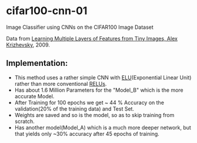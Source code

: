 # cifar100-cnn-01
Image Classifier using CNNs on the CIFAR100 Image Dataset

Data from [Learning Multiple Layers of Features from Tiny Images, Alex Krizhevsky](https://www.cs.toronto.edu/~kriz/learning-features-2009-TR.pdf), 2009.


## Implementation:

- This method uses a rather simple CNN with [ELU](https://arxiv.org/abs/1511.07289)(Exponential Linear Unit) rather than more conventional [RELUs](https://en.wikipedia.org/wiki/Rectifier_(neural_networks)).
- Has about 1.6 Million Parameters for the "Model_B" which is the more accurate Model.
- After Training for 100 epochs we get ~ 44 % Accuracy on the validation(20% of the training data) and Test Set.
- Weights are saved and so is the model, so as to skip training from scratch.
- Has another model(Model_A) which is a much more deeper network, but that yields only ~30% accuracy after 45 epochs of training.
